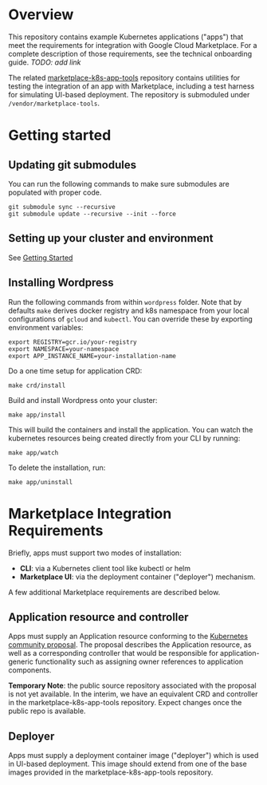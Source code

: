 # Overview

This repository contains example Kubernetes applications ("apps") that meet the
requirements for integration with Google Cloud Marketplace. For a complete
description of those requirements, see the technical onboarding guide.
*TODO: add link*

The related [marketplace-k8s-app-tools](https://github.com/GoogleCloudPlatform/marketplace-k8s-app-tools)
repository contains utilities for testing the integration of an app with
Marketplace, including a test harness for simulating UI-based deployment.
The repository is submoduled under `/vendor/marketplace-tools`.

# Getting started

## Updating git submodules

You can run the following commands to make sure submodules
are populated with proper code.

```shell
git submodule sync --recursive
git submodule update --recursive --init --force
```

## Setting up your cluster and environment

See [Getting Started](https://github.com/GoogleCloudPlatform/marketplace-k8s-app-tools/blob/master/README.md#getting-started)

## Installing Wordpress

Run the following commands from within `wordpress` folder. Note that
by defaults `make` derives docker registry and k8s namespace
from your local configurations of `gcloud` and `kubectl`. You can
override these by exporting environment variables:

```shell
export REGISTRY=gcr.io/your-registry
export NAMESPACE=your-namespace
export APP_INSTANCE_NAME=your-installation-name
```

Do a one time setup for application CRD:

```shell
make crd/install
```

Build and install Wordpress onto your cluster:

```shell
make app/install
```

This will build the containers and install the application. You can
watch the kubernetes resources being created directly from your CLI
by running:

```shell
make app/watch
```

To delete the installation, run:

```shell
make app/uninstall
```

# Marketplace Integration Requirements

Briefly, apps must support two modes of installation:
- **CLI**: via a Kubernetes client tool like kubectl or helm
- **Marketplace UI**: via the deployment container ("deployer") mechanism.

A few additional Marketplace requirements are described below.

## Application resource and controller

Apps must supply an Application resource conforming to the
[Kubernetes community proposal](https://github.com/kubernetes/community/pull/1629).
The proposal describes the Application resource, as well as a corresponding
controller that would be responsible for application-generic functionality such
as assigning owner references to application components.

**Temporary Note**: the public source repository associated with the proposal is
not yet available. In the interim, we have an equivalent CRD and controller in
the marketplace-k8s-app-tools repository. Expect changes once the public repo is
available.

## Deployer

Apps must supply a deployment container image ("deployer") which is used in
UI-based deployment. This image should extend from one of the base images
provided in the marketplace-k8s-app-tools repository.
